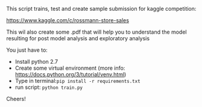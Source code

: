 This script trains, test and create sample submission for kaggle competition:

https://www.kaggle.com/c/rossmann-store-sales


This wil also create some .pdf that will help you to understand the model resulting for 
post model analysis and exploratory analysis 

You just have to:
- Install python 2.7
- Create some virtual environment (more info: https://docs.python.org/3/tutorial/venv.html) 
- Type in terminal:```pip install -r requirements.txt ```
- run script: ```python train.py```


Cheers!
